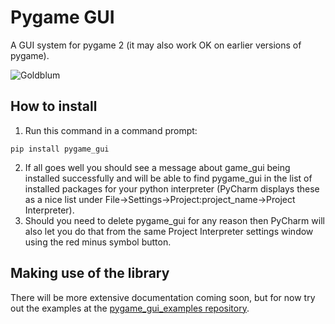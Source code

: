 # Pygame GUI
A GUI system for pygame 2 (it may also work OK on earlier versions of pygame).

![Goldblum](https://i.imgur.com/sUGLxDd.png)

## How to install

1. Run this command in a command prompt:
```
pip install pygame_gui
```
2. If all goes well you should see a message about game_gui being installed successfully and will be able to find pygame_gui in the list of installed packages for your python interpreter (PyCharm displays these as a nice list under File->Settings->Project:project_name->Project Interpreter). 
3. Should you need to delete pygame_gui for any reason then PyCharm will also let you do that from the same Project Interpreter settings window using the red minus symbol button.

## Making use of the library

There will be more extensive documentation coming soon, but for now try out the examples at the [pygame_gui_examples repository](https://github.com/MyreMylar/pygame_gui_examples).
